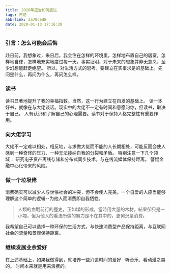 ```yaml
---
title: 2020年应当如何度过
tags: 日记
abbrlink: 2a70ced8
date: 2020-01-13 17:16:20
---
```

### 引言：怎么可能会后悔
赴日前，我想象过，来日后，我会住在怎样的环境里，怎样地布置自己的居室，怎样地自律，怎样地充实地度过每一天。<!--more-->事实证明，对于未来的想象并非无意义，至少幻想能赶走绝望。
所以，对生活方式的思考，要建立在实事求是的基础上。先问是什么，再问为什么，再问怎么样。

### 读书
读书显著地提升了我的幸福指数。当然，这一行为建立在自发的基础上。
读一本好书，就像在与大佬谈话。现实中的大佬不一定有时间和意愿叼你，但读书，取决于自己。
人有认识和了解自己的心理需要。读书对于保持人格完整性有重要作用。

### 向大佬学习
大佬不一定难以相处，相反地，与求做大佬而不能的人长期相处，可能反而会使人感到一种奇怪的压力、一种无法接纳自我的分裂和矛盾。
特别注意一下几个领域：
研究电子资产离线存储和分布式同步技术。与在线流媒体保持距离。
警惕金融中心化带来的风险。

### 做一个垃圾佬
消费确实可以减少人与世俗社会的冲突，但不会使人完美。一个自爱的人应当能够理解这个简单的逻辑--为他人而消费即自我牺牲。
<blockquote class="blockquote-center">人類的血戰前行的歷史，正如煤的形成，當時用大量的木材，結果卻只是一小塊，但为他人的看法所做的努力是不在其中的，更何況是消费。</blockquote>
我希望自己可以选择一种环保的生活方式，与快速消费型产品保持距离，与互联网社会的流量和景观保持距离。

### 继续发展业余爱好
在上述基础上，如果我做得到，就培养一些消遣时间的爱好--听音乐、看动漫之类的。
时间本来就是用来浪费的。


